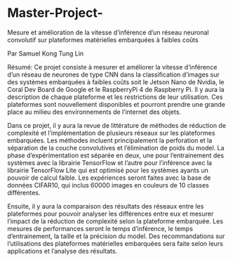 # Master-Project-
Mesure et amélioration de la vitesse d’inférence d’un réseau neuronal convolutif sur plateformes matérielles embarquées à faibles coûts

Par Samuel Kong Tung Lin

Résumé:
Ce projet consiste à mesurer et améliorer la vitesse d’inférence d’un réseau de neurones de type CNN dans la classification d’images sur des systèmes embarquées à faibles coûts soit le Jetson Nano de Nvidia, le Coral Dev Board de Google et le RaspberryPi 4 de Raspberry Pi. Il y aura la description de chaque plateforme et les restrictions de leur utilisation. Ces plateformes sont nouvellement disponibles et pourront prendre une grande place au milieu des environnements de l’internet des objets. 

Dans ce projet, il y aura la revue de littérature de méthodes de réduction de complexité et l’implémentation de plusieurs réseaux sur les plateformes embarquées. Les méthodes incluent principalement la perforation et la séparation de la couche convolutives et l’élimination de poids du model. La phase d’expérimentation est séparée en deux, une pour l’entrainement des systèmes avec la librairie TensorFlow et l’autre pour l’inférence avec la librairie TensorFlow Lite qui est optimisé pour les systèmes ayants un pouvoir de calcul faible. Les expériences seront faites avec la base de données CIFAR10, qui inclus 60000 images en couleurs de 10 classes différentes.  

Ensuite, il y aura la comparaison des résultats des réseaux entre les plateformes pour pouvoir analyser les différences entre eux et mesurer l’impact de la réduction de complexité selon la plateforme embarquée. Les mesures de performances seront le temps d’inférence, le temps d’entrainement, la taille et la précision du model. Des recommandations sur l’utilisations des plateformes matérielles embarquées sera faite selon leurs applications et l’analyse des résultats. 
